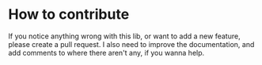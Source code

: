# How to contribute

If you notice anything wrong with this lib, or want to add a new feature, please create a pull request. I also need to improve the documentation, and add comments to where there aren't any, if you wanna help.
